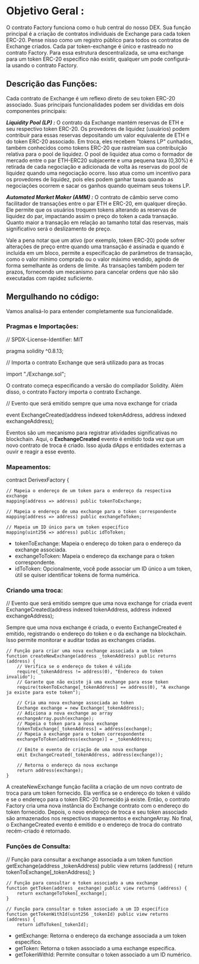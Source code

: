 # Objetivo Geral :

O contrato Factory funciona como o hub central do nosso DEX. Sua função principal é a criação de contratos individuais de Exchange para cada token ERC-20. Pense nisso como um registro público para todos os contratos de Exchange criados. Cada par token-exchange é único e rastreado no contrato Factory. Para essa estrutura descentralizada, se uma exchange para um token ERC-20 específico não existir, qualquer um pode configurá-la usando o contrato Factory.

## Descrição das Funções:

Cada contrato de Exchange é um reflexo direto de seu token ERC-20 associado. 
Suas principais funcionalidades podem ser divididas em dois componentes principais:

***Liquidity Pool (LP) :*** 
O contrato da Exchange mantém reservas de ETH e seu respectivo token ERC-20. Os provedores de liquidez (usuários) podem contribuir para essas reservas depositando um valor equivalente de ETH e do token ERC-20 associado. Em troca, eles recebem "tokens LP" cunhados, também conhecidos como tokens ERC-20 que rastreiam sua contribuição relativa para o pool de liquidez. O pool de liquidez atua como o formador de mercado entre o par ETH-ERC20 subjacente e uma pequena taxa (0,30%) é retirada de cada negociação e adicionada de volta às reservas do pool de liquidez quando uma negociação ocorre. Isso atua como um incentivo para os provedores de liquidez, pois eles podem ganhar taxas quando as negociações ocorrem e sacar os ganhos quando queimam seus tokens LP.

***Automated Market Maker (AMM) :*** 
O contrato de câmbio serve como facilitador de transações entre o par ETH e ERC-20, em qualquer direção. Ele permite que os usuários troquem tokens alterando as reservas de liquidez do par, impactando assim o preço do token a cada transação. Quanto maior a transação em relação ao tamanho total das reservas, mais significativo será o deslizamento de preço. 

Vale a pena notar que um ativo (por exemplo, token ERC-20) pode sofrer alterações de preço entre quando uma transação é assinada e quando é incluída em um bloco, permite a especificação de parâmetros de transação, como o valor mínimo comprado ou o valor máximo vendido, agindo de forma semelhante às ordens de limite. As transações também podem ter prazos, fornecendo um mecanismo para cancelar ordens que não são executadas com rapidez suficiente.

## Mergulhando no código:
Vamos analisá-lo para entender completamente sua funcionalidade.

### Pragmas e  Importações:

// SPDX-License-Identifier: MIT

pragma solidity ^0.8.13;

// Importa o contrato Exchange que será utilizado para as trocas

import "./Exchange.sol";

O contrato começa especificando a versão do compilador Solidity. 
Além disso, o contrato Factory importa o contrato Exchange.

// Evento que será emitido sempre que uma nova exchange for criada

event ExchangeCreated(address indexed tokenAddress, address indexed exchangeAddress);
    
Eventos são um mecanismo para registrar atividades significativas no blockchain. Aqui, o **ExchangeCreated** evento é emitido toda vez que um novo contrato de troca é criado. 
Isso ajuda dApps e entidades externas a ouvir e reagir a esse evento.

### Mapeamentos:

contract DerivexFactory {

    // Mapeia o endereço de um token para o endereço da respectiva exchange
    mapping(address => address) public tokenToExchange;
    
    // Mapeia o endereço de uma exchange para o token correspondente
    mapping(address => address) public exchangeToToken;
    
    // Mapeia um ID único para um token específico
    mapping(uint256 => address) public idToToken;

- tokenToExchange: Mapeia o endereço do token para o endereço da exchange associada.
- exchangeToToken: Mapeia o endereço da exchange para o token correspondente.
- idToToken: Opcionalmente, você pode associar um ID único a um token, útil se quiser identificar tokens de forma numérica.

### Criando uma troca:

 // Evento que será emitido sempre que uma nova exchange for criada
    event ExchangeCreated(address indexed tokenAddress, address indexed exchangeAddress);

Sempre que uma nova exchange é criada, o evento ExchangeCreated é emitido, registrando o endereço do token e o da exchange na blockchain. 
Isso permite monitorar e auditar todas as exchanges criadas.

    // Função para criar uma nova exchange associada a um token
    function createNewExchange(address _tokenAddress) public returns (address) {
        // Verifica se o endereço do token é válido
        require(_tokenAddress != address(0), "Endereco do token invalido");
        // Garante que não existe já uma exchange para esse token
        require(tokenToExchange[_tokenAddress] == address(0), "A exchange ja existe para este token");

        // Cria uma nova exchange associada ao token
        Exchange exchange = new Exchange(_tokenAddress);
        // Adiciona a nova exchange ao array
        exchangeArray.push(exchange);
        // Mapeia o token para a nova exchange
        tokenToExchange[_tokenAddress] = address(exchange);
        // Mapeia a exchange para o token correspondente
        exchangeToToken[address(exchange)] = _tokenAddress;

        // Emite o evento de criação de uma nova exchange
        emit ExchangeCreated(_tokenAddress, address(exchange));

        // Retorna o endereço da nova exchange
        return address(exchange);
    }

A createNewExchange função facilita a criação de um novo contrato de troca para um token fornecido. Ela verifica se o endereço do token é válido e se o endereço para o token ERC-20 fornecido já existe. Então, o contrato Factory cria uma nova instância do Exchange contrato com o endereço do token fornecido. Depois, o novo endereço de troca e seu token associado são armazenados nos respectivos mapeamentos e exchangeArray. No final, o ExchangeCreated evento é emitido e o endereço de troca do contrato recém-criado é retornado.

### Funções de Consulta:

 // Função para consultar a exchange associada a um token
    function getExchange(address _tokenAddress) public view returns (address) {
        return tokenToExchange[_tokenAddress];
    }

    // Função para consultar o token associado a uma exchange
    function getToken(address _exchange) public view returns (address) {
        return exchangeToToken[_exchange];
    }

    // Função para consultar o token associado a um ID específico
    function getTokenWithId(uint256 _tokenId) public view returns (address) {
        return idToToken[_tokenId];

- getExchange: Retorna o endereço da exchange associada a um token específico.
- getToken: Retorna o token associado a uma exchange específica.
- getTokenWithId: Permite consultar o token associado a um ID numérico.

